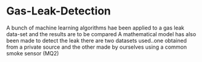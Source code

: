 # Gas-Leak-Detection
A bunch of machine learning algorithms hae been applied to a gas leak data-set and the results are to be compared
A mathematical model has also been made to detect the leak
there are two datasets used..one obtained from a private source and the other made by ourselves using a common smoke sensor (MQ2)
